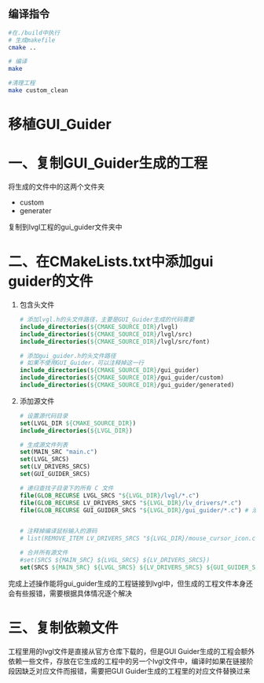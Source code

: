 ## 编译指令
```bash
#在./build中执行
# 生成makefile
cmake ..

# 编译
make

#清理工程
make custom_clean
```
# 移植GUI_Guider

# 一、复制GUI_Guider生成的工程

将生成的文件中的这两个文件夹

- custom
- generater

复制到lvgl工程的gui_guider文件夹中

# 二、在CMakeLists.txt中添加gui guider的文件

1. 包含头文件

   ```cmake
   # 添加lvgl.h的头文件路径，主要是GUI_Guider生成的代码需要
   include_directories(${CMAKE_SOURCE_DIR}/lvgl)
   include_directories(${CMAKE_SOURCE_DIR}/lvgl/src)
   include_directories(${CMAKE_SOURCE_DIR}/lvgl/src/font)
   
   # 添加gui_guider.h的头文件路径
   # 如果不使用GUI_Guider，可以注释掉这一行
   include_directories(${CMAKE_SOURCE_DIR}/gui_guider)
   include_directories(${CMAKE_SOURCE_DIR}/gui_guider/custom)
   include_directories(${CMAKE_SOURCE_DIR}/gui_guider/generated)
   ```

2. 添加源文件

   ```cmake
   # 设置源代码目录
   set(LVGL_DIR ${CMAKE_SOURCE_DIR})
   include_directories(${LVGL_DIR})
   
   # 生成源文件列表
   set(MAIN_SRC "main.c")
   set(LVGL_SRCS)
   set(LV_DRIVERS_SRCS)
   set(GUI_GUIDER_SRCS)
   
   # 递归查找子目录下的所有 C 文件
   file(GLOB_RECURSE LVGL_SRCS "${LVGL_DIR}/lvgl/*.c")
   file(GLOB_RECURSE LV_DRIVERS_SRCS "${LVGL_DIR}/lv_drivers/*.c")
   file(GLOB_RECURSE GUI_GUIDER_SRCS "${LVGL_DIR}/gui_guider/*.c") # 添加gui guider的文件
   
   
   # 注释掉编译鼠标输入的源码
   # list(REMOVE_ITEM LV_DRIVERS_SRCS "${LVGL_DIR}/mouse_cursor_icon.c")
   
   # 合并所有源文件
   #set(SRCS ${MAIN_SRC} ${LVGL_SRCS} ${LV_DRIVERS_SRCS})
   set(SRCS ${MAIN_SRC} ${LVGL_SRCS} ${LV_DRIVERS_SRCS} ${GUI_GUIDER_SRCS}) # 合并到SRCS中
   ```

完成上述操作能将gui_guider生成的工程链接到lvgl中，但生成的工程文件本身还会有些报错，需要根据具体情况逐个解决

# 三、复制依赖文件

工程里用的lvgl文件是直接从官方仓库下载的，但是GUI Guider生成的工程会额外依赖一些文件，存放在它生成的工程中的另一个lvgl文件中，编译时如果在链接阶段因缺乏对应文件而报错，需要把GUI Guider生成的工程里的对应文件替换过来